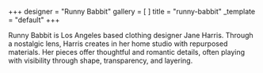 +++
designer = "Runny Babbit"
gallery = [ ]
title = "runny-babbit"
_template = "default"
+++

Runny Babbit is Los Angeles based clothing designer Jane Harris. Through a nostalgic lens, Harris creates in her home studio with repurposed materials. Her pieces offer thoughtful and romantic details, often playing with visibility through shape, transparency, and layering.
